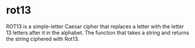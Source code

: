 # rot13
ROT13 is a simple-letter Caesar cipher that replaces a letter with the letter 13 letters after it in the alphabet. The function that takes a string and returns the string ciphered with Rot13.
